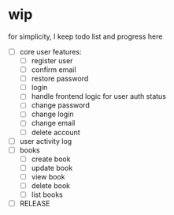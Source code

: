 # wip

for simplicity, I keep todo list and progress here

- [ ] core user features:
    - [ ] register user
    - [ ] confirm email
    - [ ] restore password
    - [ ] login
    - [ ] handle frontend logic for user auth status 
    - [ ] change password
    - [ ] change login
    - [ ] change email
    - [ ] delete account

- [ ] user activity log
- [ ] books
  - [ ] create book
  - [ ] update book
  - [ ] view book
  - [ ] delete book
  - [ ] list books
- [ ] RELEASE